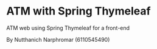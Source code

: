 # ATM with Spring Thymeleaf

ATM web using Spring Thymeleaf for a front-end

By Nutthanich Narphromar (6110545490)